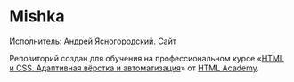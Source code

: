# Mishka
Исполнитель: [Андрей Ясногородский](https://htmlacademy.ru/profile/id817957).
[Сайт](https://yasnohorodskyi.github.io/mishka/)

Репозиторий создан для обучения на профессиональном курсе «[HTML и CSS. Адаптивная вёрстка и автоматизация](https://htmlacademy.ru/intensive/adaptive)» от [HTML Academy](https://htmlacademy.ru).
